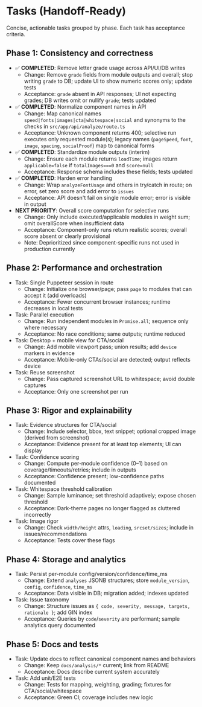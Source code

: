 # Tasks (Handoff-Ready)

Concise, actionable tasks grouped by phase. Each task has acceptance criteria.

## Phase 1: Consistency and correctness
- ✅ **COMPLETED**: Remove letter grade usage across API/UI/DB writes
  - Change: Remove `grade` fields from module outputs and overall; stop writing `grade` to DB; update UI to show numeric scores only; update tests
  - Acceptance: `grade` absent in API responses; UI not expecting grades; DB writes omit or nullify `grade`; tests updated
- ✅ **COMPLETED**: Normalize component names in API
  - Change: Map canonical names `speed|fonts|images|cta|whitespace|social` and synonyms to the checks in `src/app/api/analyze/route.ts`
  - Acceptance: Unknown component returns 400; selective run executes only requested module(s); legacy names (`pageSpeed`, `font`, `image`, `spacing`, `socialProof`) map to canonical forms
- ✅ **COMPLETED**: Standardize module outputs (interim)
  - Change: Ensure each module returns `loadTime`; images return `applicable=false` if `totalImages===0` and `score=null`
  - Acceptance: Response schema includes these fields; tests updated
- ✅ **COMPLETED**: Harden error handling
  - Change: Wrap `analyzeFontUsage` and others in try/catch in route; on error, set zero score and add error to `issues`
  - Acceptance: API doesn't fail on single module error; error is visible in output
- **NEXT PRIORITY**: Overall score computation for selective runs
  - Change: Only include executed/applicable modules in weight sum; omit overallScore when insufficient data
  - Acceptance: Component-only runs return realistic scores; overall score absent or clearly provisional
  - Note: Deprioritized since component-specific runs not used in production currently

## Phase 2: Performance and orchestration
- Task: Single Puppeteer session in route
  - Change: Initialize one browser/page; pass `page` to modules that can accept it (add overloads)
  - Acceptance: Fewer concurrent browser instances; runtime decreases in local tests
- Task: Parallel execution
  - Change: Run independent modules in `Promise.all`; sequence only where necessary
  - Acceptance: No race conditions; same outputs; runtime reduced
- Task: Desktop + mobile view for CTA/social
  - Change: Add mobile viewport pass; union results; add `device` markers in evidence
  - Acceptance: Mobile-only CTAs/social are detected; output reflects device
- Task: Reuse screenshot
  - Change: Pass captured screenshot URL to whitespace; avoid double captures
  - Acceptance: Only one screenshot per run

## Phase 3: Rigor and explainability
- Task: Evidence structures for CTA/social
  - Change: Include selector, bbox, text snippet; optional cropped image (derived from screenshot)
  - Acceptance: Evidence present for at least top elements; UI can display
- Task: Confidence scoring
  - Change: Compute per-module confidence (0–1) based on coverage/timeouts/retries; include in outputs
  - Acceptance: Confidence present; low-confidence paths documented
- Task: Whitespace threshold calibration
  - Change: Sample luminance; set threshold adaptively; expose chosen threshold
  - Acceptance: Dark-theme pages no longer flagged as cluttered incorrectly
- Task: Image rigor
  - Change: Check `width/height` attrs, `loading`, `srcset/sizes`; include in issues/recommendations
  - Acceptance: Tests cover these flags

## Phase 4: Storage and analytics
- Task: Persist per-module config/version/confidence/time_ms
  - Change: Extend `analyses` JSONB structures; store `module_version`, `config`, `confidence`, `time_ms`
  - Acceptance: Data visible in DB; migration added; indexes updated
- Task: Issue taxonomy
  - Change: Structure issues as `{ code, severity, message, targets, rationale }`; add GIN index
  - Acceptance: Queries by `code`/`severity` are performant; sample analytics query documented

## Phase 5: Docs and tests
- Task: Update docs to reflect canonical component names and behaviors
  - Change: Keep `docs/analysis/*` current; link from README
  - Acceptance: Docs describe current system accurately
- Task: Add unit/E2E tests
  - Change: Tests for mapping, weighting, grading; fixtures for CTA/social/whitespace
  - Acceptance: Green CI; coverage includes new logic 